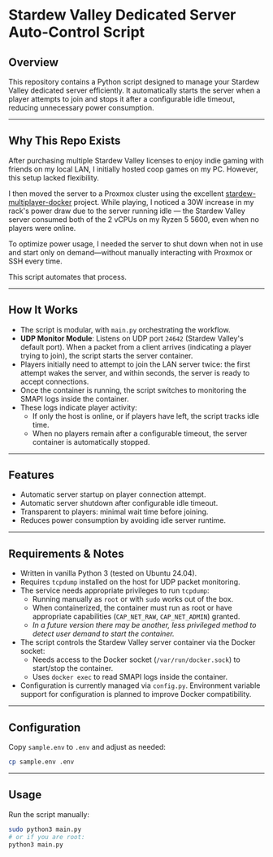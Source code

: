 # Stardew Valley Dedicated Server Auto-Control Script

## Overview

This repository contains a Python script designed to manage your Stardew Valley dedicated server efficiently. It automatically starts the server when a player attempts to join and stops it after a configurable idle timeout, reducing unnecessary power consumption.

---

## Why This Repo Exists

After purchasing multiple Stardew Valley licenses to enjoy indie gaming with friends on my local LAN, I initially hosted coop games on my PC. However, this setup lacked flexibility.

I then moved the server to a Proxmox cluster using the excellent [stardew-multiplayer-docker](https://github.com/cavazos-apps/stardew-multiplayer-docker) project. While playing, I noticed a 30W increase in my rack's power draw due to the server running idle — the Stardew Valley server consumed both of the 2 vCPUs on my Ryzen 5 5600, even when no players were online.

To optimize power usage, I needed the server to shut down when not in use and start only on demand—without manually interacting with Proxmox or SSH every time.

This script automates that process.

---

## How It Works

- The script is modular, with `main.py` orchestrating the workflow.
- **UDP Monitor Module**: Listens on UDP port `24642` (Stardew Valley's default port). When a packet from a client arrives (indicating a player trying to join), the script starts the server container.
- Players initially need to attempt to join the LAN server twice: the first attempt wakes the server, and within seconds, the server is ready to accept connections.
- Once the container is running, the script switches to monitoring the SMAPI logs inside the container.
- These logs indicate player activity:
  - If only the host is online, or if players have left, the script tracks idle time.
  - When no players remain after a configurable timeout, the server container is automatically stopped.

---

## Features

- Automatic server startup on player connection attempt.
- Automatic server shutdown after configurable idle timeout.
- Transparent to players: minimal wait time before joining.
- Reduces power consumption by avoiding idle server runtime.

---

## Requirements & Notes

- Written in vanilla Python 3 (tested on Ubuntu 24.04).
- Requires `tcpdump` installed on the host for UDP packet monitoring.
- The service needs appropriate privileges to run `tcpdump`:
  - Running manually as `root` or with `sudo` works out of the box.
  - When containerized, the container must run as root or have appropriate capabilities (`CAP_NET_RAW`, `CAP_NET_ADMIN`) granted.
  - *In a future version there may be another, less privileged method to detect user demand to start the container.*
- The script controls the Stardew Valley server container via the Docker socket:
  - Needs access to the Docker socket (`/var/run/docker.sock`) to start/stop the container.
  - Uses `docker exec` to read SMAPI logs inside the container.
- Configuration is currently managed via `config.py`. Environment variable support for configuration is planned to improve Docker compatibility.

---

## Configuration

Copy `sample.env` to `.env` and adjust as needed:

```sh
cp sample.env .env
```

---

## Usage

Run the script manually:

```bash
sudo python3 main.py
# or if you are root:
python3 main.py
```
